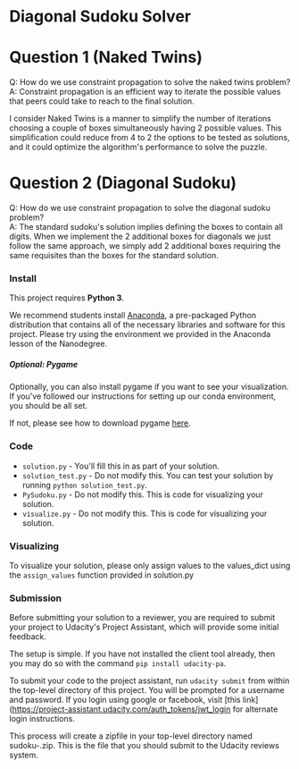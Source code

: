 # Diagonal Sudoku Solver

# Question 1 (Naked Twins)
Q: How do we use constraint propagation to solve the naked twins problem?  
A: Constraint propagation is an efficient way to iterate the possible values that peers could take to reach to the final solution.

I consider Naked Twins is a manner to simplify the number of iterations choosing a couple of boxes simultaneously having 2 possible values. This simplification could reduce from 4 to 2 the options to be tested as solutions, and it could optimize the algorithm's performance to solve the puzzle.

# Question 2 (Diagonal Sudoku)
Q: How do we use constraint propagation to solve the diagonal sudoku problem?  
A: The standard sudoku's solution implies defining the boxes to contain all digits. When we implement the 2 additional boxes for diagonals we just follow the same approach, we simply add 2 additional boxes requiring the same requisites than the boxes for the standard solution.

### Install

This project requires **Python 3**.

We recommend students install [Anaconda](https://www.continuum.io/downloads), a pre-packaged Python distribution that contains all of the necessary libraries and software for this project. 
Please try using the environment we provided in the Anaconda lesson of the Nanodegree.

##### Optional: Pygame

Optionally, you can also install pygame if you want to see your visualization. If you've followed our instructions for setting up our conda environment, you should be all set.

If not, please see how to download pygame [here](http://www.pygame.org/download.shtml).

### Code

* `solution.py` - You'll fill this in as part of your solution.
* `solution_test.py` - Do not modify this. You can test your solution by running `python solution_test.py`.
* `PySudoku.py` - Do not modify this. This is code for visualizing your solution.
* `visualize.py` - Do not modify this. This is code for visualizing your solution.

### Visualizing

To visualize your solution, please only assign values to the values_dict using the ```assign_values``` function provided in solution.py

### Submission
Before submitting your solution to a reviewer, you are required to submit your project to Udacity's Project Assistant, which will provide some initial feedback.  

The setup is simple.  If you have not installed the client tool already, then you may do so with the command `pip install udacity-pa`.  

To submit your code to the project assistant, run `udacity submit` from within the top-level directory of this project.  You will be prompted for a username and password.  If you login using google or facebook, visit [this link](https://project-assistant.udacity.com/auth_tokens/jwt_login for alternate login instructions.

This process will create a zipfile in your top-level directory named sudoku-<id>.zip.  This is the file that you should submit to the Udacity reviews system.

